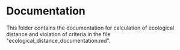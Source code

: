 # Documentation

This folder contains the documentation for calculation of ecological distance and violation of criteria in the file "ecological_distance_documentation.md".
